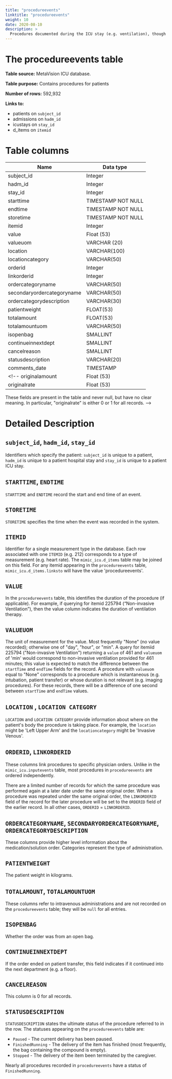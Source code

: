```yaml
---
title: "procedureevents"
linktitle: "procedureevents"
weight: 10
date: 2020-08-10
description: >
  Procedures documented during the ICU stay (e.g. ventilation), though not necessarily conducted within the ICU (e.g. x-ray imaging).
---
```



# The procedureevents table

**Table source:** MetaVision ICU database.

**Table purpose:** Contains procedures for patients

**Number of rows:** 592,932

**Links to:**

* patients on `subject_id`
* admissions on `hadm_id`
* icustays on `stay_id`
* d_items on `itemid`

<!-- # Important considerations -->

# Table columns


Name | Data type
---- | --------
subject\_id | Integer
hadm\_id | Integer
stay\_id | Integer
starttime | TIMESTAMP NOT NULL
endtime | TIMESTAMP NOT NULL
storetime | TIMESTAMP NOT NULL
itemid | Integer
value | Float (53)
valueuom | VARCHAR (20)
location |  VARCHAR(100)
locationcategory |  VARCHAR(50)
orderid |  Integer
linkorderid |  Integer
ordercategoryname |  VARCHAR(50)
secondaryordercategoryname |  VARCHAR(50)
ordercategorydescription |  VARCHAR(30)
patientweight | FLOAT(53)
totalamount | FLOAT(53)
totalamountuom | VARCHAR(50)
isopenbag |  SMALLINT
continueinnextdept |  SMALLINT
cancelreason |  SMALLINT
statusdescription |  VARCHAR(20)
comments_date | TIMESTAMP
<!-- originalamount | Float (53)
originalrate | Float (53)
These fields are present in the table and never null, but have no clear meaning.
In particular, "originalrate" is either 0 or 1 for all records.
-->

# Detailed Description

## `subject_id`, `hadm_id`, `stay_id`

Identifiers which specify the patient: `subject_id` is unique to a patient, `hadm_id` is unique to a patient hospital stay and `stay_id` is unique to a patient ICU stay.

## `STARTTIME`, `ENDTIME`

`STARTTIME` and `ENDTIME` record the start and end time of an event.

## `STORETIME`

`STORETIME` specifies the time when the event was recorded in the system.

## `ITEMID`

Identifier for a single measurement type in the database. Each row associated with one `ITEMID` (e.g. 212) corresponds to a type of measurement (e.g. heart rate). The `mimic_icu.d_items` table may be joined on this field. For any itemid appearing in the `procedureevents` table, `mimic_icu.d_items.linksto` will have the value 'procedureevents'.

## `VALUE`

In the `procedureevents` table, this identifies the duration of the procedure (if applicable). For example, if querying for itemid 225794 (“Non-invasive Ventilation”), then the value column indicates the duration of ventilation therapy.

## `VALUEUOM`

The unit of measurement for the value. Most frequently "None" (no value recorded); otherwise one of "day", "hour", or "min". A query for itemiid 225794 ("Non-invasive Ventilation") returning a `value` of 461 and `valueuom` of 'min' would correspond to non-invasive ventilation provided for 461 minutes; this value is expected to match the difference between the `startTime` and `endTime` fields for the record. A procedure with `valueuom` equal to "None" corresponds to a procedure which is instantaneous (e.g. intubation, patient transfer) or whose duration is not relevant (e.g. imaging procedures). For these records, there will be a difference of one second between `startTime` and `endTime` values.

## `LOCATION` , `LOCATION CATEGORY`

`LOCATION` and `LOCATION CATEGORY` provide information about where on the patient's body the procedure is taking place. For example, the `location` might be 'Left Upper Arm' and the `locationcategory` might be 'Invasive Venous'.

## `ORDERID`, `LINKORDERID`

These columns link procedures to specific physician orders. Unlike in the `mimic_icu.inputevents` table, most procedures in `procedureevents` are ordered independently.

There are a limited number of records for which the same procedure was performed again at a later date under the same original order. When a procedure was repeated under the same original order, the `LINKORDERID` field of the record for the later procedure will be set to the `ORDERID` field of the earlier record. In all other cases, `ORDERID` = `LINKORDERID`.

## `ORDERCATEGORYNAME`, `SECONDARYORDERCATEGORYNAME`, `ORDERCATEGORYDESCRIPTION`

These columns provide higher level information about the medication/solution order. Categories represent the type of administration.

## `PATIENTWEIGHT`

The patient weight in kilograms.

## `TOTALAMOUNT`, `TOTALAMOUNTUOM`

These columns refer to intravenous administrations and are not recorded on the `procedureevents` table; they will be `null` for all entries.

## `ISOPENBAG`

Whether the order was from an open bag.

## `CONTINUEINNEXTDEPT`

If the order ended on patient transfer, this field indicates if it continued into the next department (e.g. a floor).

## `CANCELREASON`

This column is 0 for all records.

## `STATUSDESCRIPTION`

`STATUSDESCRIPTION` states the ultimate status of the procedure referred to in the row. The statuses appearing on the `procedureevents` table are:

* `Paused` - The current delivery has been paused.
* `FinishedRunning` - The delivery of the item has finished (most frequently, the bag containing the compound is empty).
* `Stopped` - The delivery of the item been terminated by the caregiver.

Nearly all procedures recorded in `procedureevents` have a status of `FinishedRunning`.

<!-- 
## `CGID`

`CGID` is the identifier for the caregiver who validated the given measurement.

-->
